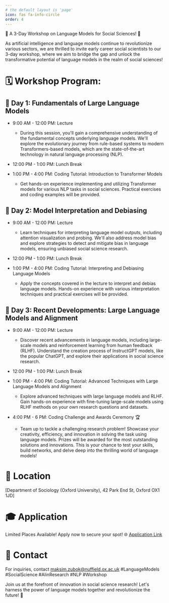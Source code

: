 ```yaml
---
# the default layout is 'page'
icon: fas fa-info-circle
order: 4
---
```


📢 A 3-Day Workshop on Language Models for Social Sciences! 🚀

As artificial intelligence and language models continue to revolutionize various sectors, we are thrilled to invite early career social scientists to our 3-day workshop, where we aim to bridge the gap and unlock the transformative potential of language models in the realm of social sciences!

# 🗓️ Workshop Program:

## 📅 Day 1: Fundamentals of Large Language Models
- 9:00 AM - 12:00 PM: Lecture
  + During this session, you'll gain a comprehensive understanding of the fundamental concepts underlying language models. We'll explore the evolutionary journey from rule-based systems to modern Transformers-based models, which are the state-of-the-art technology in natural language processing (NLP).

- 12:00 PM - 1:00 PM: Lunch Break

- 1:00 PM - 4:00 PM: Coding Tutorial: Introduction to Transformer Models
  + Get hands-on experience implementing and utilizing Transformer models for various NLP tasks in social sciences. Practical exercises and coding examples will be provided.

## 📅 Day 2: Model Interpretation and Debiasing
- 9:00 AM - 12:00 PM: Lecture
    + Learn techniques for interpreting language model outputs, including attention visualization and probing. We'll also address model bias and explore strategies to detect and mitigate bias in language models, ensuring unbiased social science research.

- 12:00 PM - 1:00 PM: Lunch Break

- 1:00 PM - 4:00 PM: Coding Tutorial: Interpreting and Debiasing Language Models
    + Apply the concepts covered in the lecture to interpret and debias language models. Hands-on experience with various interpretation techniques and practical exercises will be provided.

## 📅 Day 3: Recent Developments: Large Language Models and Alignment
- 9:00 AM - 12:00 PM: Lecture
     + Discover recent advancements in language models, including large-scale models and reinforcement learning from human feedback (RLHF). Understand the creation process of InstructGPT models, like the popular ChatGPT, and explore their applications in social science research.

- 12:00 PM - 1:00 PM: Lunch Break

- 1:00 PM - 4:00 PM: Coding Tutorial: Advanced Techniques with Large Language Models and Alignment
    + Explore advanced techniques with large language models and RLHF. Gain hands-on experience with fine-tuning large-scale models using RLHF methods on your own research questions and datasets.

- 4:00 PM - 6 PM: Coding Challenge and Awards Ceremony 🏆
    + Team up to tackle a challenging research problem! Showcase your creativity, efficiency, and innovation in solving the task using language models. Prizes will be awarded for the most outstanding solutions and innovations. This is your chance to test your skills, build networks, and delve deep into the thrilling world of language models!

# 📍 Location 
[Department of Sociology (Oxford University), 42 Park End St, Oxford OX1 1JD]

# 🎓 Application
Limited Places Available! Apply now to secure your spot!
🌐 [Application Link](https://forms.gle/BVYmKGhepGE9Y5HT6)

# 📧 Contact
For inquiries, contact [maksim.zubok@nuffield.ox.ac.uk](mailto:maksim.zubok@nuffield.ox.ac.uk)
#LanguageModels #SocialScience #AIinResearch #NLP #Workshop

Join us at the forefront of innovation in social science research! Let's harness the power of language models together and revolutionize the future! 🌟
